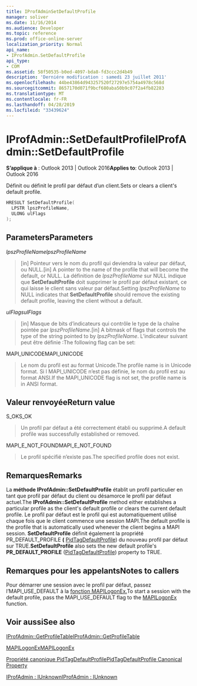 ```yaml
---
title: IProfAdminSetDefaultProfile
manager: soliver
ms.date: 11/16/2014
ms.audience: Developer
ms.topic: reference
ms.prod: office-online-server
localization_priority: Normal
api_name:
- IProfAdmin.SetDefaultProfile
api_type:
- COM
ms.assetid: 58f50535-b0ed-4097-bda8-fd3ccc2d4b49
description: 'Derniére modification : samedi 23 juillet 2011'
ms.openlocfilehash: 44be43864d943257520f27297e5754a4978c568d
ms.sourcegitcommit: 8657170d071f9bcf680aba50b9c07f2a4fb82283
ms.translationtype: MT
ms.contentlocale: fr-FR
ms.lasthandoff: 04/28/2019
ms.locfileid: "33439624"
---
```

# <a name="iprofadminsetdefaultprofile"></a><span data-ttu-id="460c2-103">IProfAdmin::SetDefaultProfile</span><span class="sxs-lookup"><span data-stu-id="460c2-103">IProfAdmin::SetDefaultProfile</span></span>

  
  
<span data-ttu-id="460c2-104">**S’applique à** : Outlook 2013 | Outlook 2016</span><span class="sxs-lookup"><span data-stu-id="460c2-104">**Applies to**: Outlook 2013 | Outlook 2016</span></span> 
  
<span data-ttu-id="460c2-105">Définit ou définit le profil par défaut d’un client.</span><span class="sxs-lookup"><span data-stu-id="460c2-105">Sets or clears a client's default profile.</span></span>
  
```cpp
HRESULT SetDefaultProfile(
  LPSTR lpszProfileName,
  ULONG ulFlags
);
```

## <a name="parameters"></a><span data-ttu-id="460c2-106">Parameters</span><span class="sxs-lookup"><span data-stu-id="460c2-106">Parameters</span></span>

 <span data-ttu-id="460c2-107">_lpszProfileName_</span><span class="sxs-lookup"><span data-stu-id="460c2-107">_lpszProfileName_</span></span>
  
> <span data-ttu-id="460c2-108">[in] Pointeur vers le nom du profil qui deviendra la valeur par défaut, ou NULL.</span><span class="sxs-lookup"><span data-stu-id="460c2-108">[in] A pointer to the name of the profile that will become the default, or NULL.</span></span> <span data-ttu-id="460c2-109">La définition de  _lpszProfileName_ sur NULL indique que **SetDefaultProfile** doit supprimer le profil par défaut existant, ce qui laisse le client sans valeur par défaut.</span><span class="sxs-lookup"><span data-stu-id="460c2-109">Setting  _lpszProfileName_ to NULL indicates that **SetDefaultProfile** should remove the existing default profile, leaving the client without a default.</span></span> 
    
 <span data-ttu-id="460c2-110">_ulFlags_</span><span class="sxs-lookup"><span data-stu-id="460c2-110">_ulFlags_</span></span>
  
> <span data-ttu-id="460c2-111">[in] Masque de bits d’indicateurs qui contrôle le type de la chaîne pointée par  _lpszProfileName_.</span><span class="sxs-lookup"><span data-stu-id="460c2-111">[in] A bitmask of flags that controls the type of the string pointed to by  _lpszProfileName_.</span></span> <span data-ttu-id="460c2-112">L’indicateur suivant peut être définie :</span><span class="sxs-lookup"><span data-stu-id="460c2-112">The following flag can be set:</span></span>
    
<span data-ttu-id="460c2-113">MAPI_UNICODE</span><span class="sxs-lookup"><span data-stu-id="460c2-113">MAPI_UNICODE</span></span> 
  
> <span data-ttu-id="460c2-114">Le nom du profil est au format Unicode.</span><span class="sxs-lookup"><span data-stu-id="460c2-114">The profile name is in Unicode format.</span></span> <span data-ttu-id="460c2-115">Si l MAPI_UNICODE n’est pas définie, le nom du profil est au format ANSI.</span><span class="sxs-lookup"><span data-stu-id="460c2-115">If the MAPI_UNICODE flag is not set, the profile name is in ANSI format.</span></span>
    
## <a name="return-value"></a><span data-ttu-id="460c2-116">Valeur renvoyée</span><span class="sxs-lookup"><span data-stu-id="460c2-116">Return value</span></span>

<span data-ttu-id="460c2-117">S_OK</span><span class="sxs-lookup"><span data-stu-id="460c2-117">S_OK</span></span> 
  
> <span data-ttu-id="460c2-118">Un profil par défaut a été correctement établi ou supprimé.</span><span class="sxs-lookup"><span data-stu-id="460c2-118">A default profile was successfully established or removed.</span></span>
    
<span data-ttu-id="460c2-119">MAPI_E_NOT_FOUND</span><span class="sxs-lookup"><span data-stu-id="460c2-119">MAPI_E_NOT_FOUND</span></span> 
  
> <span data-ttu-id="460c2-120">Le profil spécifié n’existe pas.</span><span class="sxs-lookup"><span data-stu-id="460c2-120">The specified profile does not exist.</span></span>
    
## <a name="remarks"></a><span data-ttu-id="460c2-121">Remarques</span><span class="sxs-lookup"><span data-stu-id="460c2-121">Remarks</span></span>

<span data-ttu-id="460c2-122">La **méthode IProfAdmin::SetDefaultProfile** établit un profil particulier en tant que profil par défaut du client ou désamorce le profil par défaut actuel.</span><span class="sxs-lookup"><span data-stu-id="460c2-122">The **IProfAdmin::SetDefaultProfile** method either establishes a particular profile as the client's default profile or clears the current default profile.</span></span> <span data-ttu-id="460c2-123">Le profil par défaut est le profil qui est automatiquement utilisé chaque fois que le client commence une session MAPI.</span><span class="sxs-lookup"><span data-stu-id="460c2-123">The default profile is the profile that is automatically used whenever the client begins a MAPI session.</span></span> <span data-ttu-id="460c2-124">**SetDefaultProfile** définit également la propriété PR_DEFAULT_PROFILE **(** [PidTagDefaultProfile](pidtagdefaultprofile-canonical-property.md)) du nouveau profil par défaut sur TRUE.</span><span class="sxs-lookup"><span data-stu-id="460c2-124">**SetDefaultProfile** also sets the new default profile's **PR_DEFAULT_PROFILE** ([PidTagDefaultProfile](pidtagdefaultprofile-canonical-property.md)) property to TRUE.</span></span>
  
## <a name="notes-to-callers"></a><span data-ttu-id="460c2-125">Remarques pour les appelants</span><span class="sxs-lookup"><span data-stu-id="460c2-125">Notes to callers</span></span>

<span data-ttu-id="460c2-126">Pour démarrer une session avec le profil par défaut, passez l’MAPI_USE_DEFAULT à la [fonction MAPILogonEx.](mapilogonex.md)</span><span class="sxs-lookup"><span data-stu-id="460c2-126">To start a session with the default profile, pass the MAPI_USE_DEFAULT flag to the [MAPILogonEx](mapilogonex.md) function.</span></span> 
  
## <a name="see-also"></a><span data-ttu-id="460c2-127">Voir aussi</span><span class="sxs-lookup"><span data-stu-id="460c2-127">See also</span></span>



[<span data-ttu-id="460c2-128">IProfAdmin::GetProfileTable</span><span class="sxs-lookup"><span data-stu-id="460c2-128">IProfAdmin::GetProfileTable</span></span>](iprofadmin-getprofiletable.md)
  
[<span data-ttu-id="460c2-129">MAPILogonEx</span><span class="sxs-lookup"><span data-stu-id="460c2-129">MAPILogonEx</span></span>](mapilogonex.md)
  
[<span data-ttu-id="460c2-130">Propriété canonique PidTagDefaultProfile</span><span class="sxs-lookup"><span data-stu-id="460c2-130">PidTagDefaultProfile Canonical Property</span></span>](pidtagdefaultprofile-canonical-property.md)
  
[<span data-ttu-id="460c2-131">IProfAdmin : IUnknown</span><span class="sxs-lookup"><span data-stu-id="460c2-131">IProfAdmin : IUnknown</span></span>](iprofadminiunknown.md)

